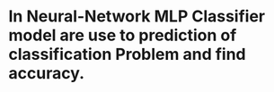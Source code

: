 # In Neural-Network MLP Classifier model are use to prediction of classification Problem and find accuracy. 
